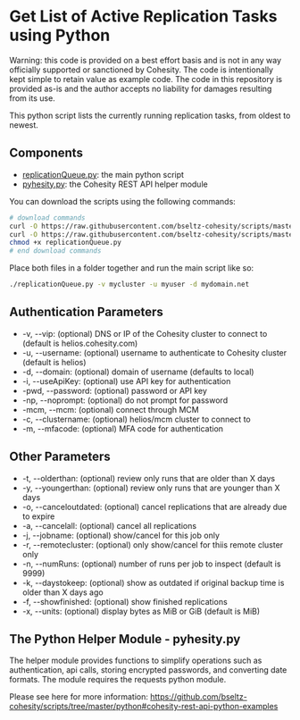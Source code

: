 # Get List of Active Replication Tasks using Python

Warning: this code is provided on a best effort basis and is not in any way officially supported or sanctioned by Cohesity. The code is intentionally kept simple to retain value as example code. The code in this repository is provided as-is and the author accepts no liability for damages resulting from its use.

This python script lists the currently running replication tasks, from oldest to newest.

## Components

* [replicationQueue.py](https://raw.githubusercontent.com/bseltz-cohesity/scripts/master/python/replicationQueue/replicationQueue.py): the main python script
* [pyhesity.py](https://raw.githubusercontent.com/bseltz-cohesity/scripts/master/python/pyhesity/pyhesity.py): the Cohesity REST API helper module

You can download the scripts using the following commands:

```bash
# download commands
curl -O https://raw.githubusercontent.com/bseltz-cohesity/scripts/master/python/replicationQueue/replicationQueue.py
curl -O https://raw.githubusercontent.com/bseltz-cohesity/scripts/master/python/pyhesity.py
chmod +x replicationQueue.py
# end download commands
```

Place both files in a folder together and run the main script like so:

```bash
./replicationQueue.py -v mycluster -u myuser -d mydomain.net
```

## Authentication Parameters

* -v, --vip: (optional) DNS or IP of the Cohesity cluster to connect to (default is helios.cohesity.com)
* -u, --username: (optional) username to authenticate to Cohesity cluster (default is helios)
* -d, --domain: (optional) domain of username (defaults to local)
* -i, --useApiKey: (optional) use API key for authentication
* -pwd, --password: (optional) password or API key
* -np, --noprompt: (optional) do not prompt for password
* -mcm, --mcm: (optional) connect through MCM
* -c, --clustername: (optional) helios/mcm cluster to connect to
* -m, --mfacode: (optional) MFA code for authentication

## Other Parameters

* -t, --olderthan: (optional) review only runs that are older than X days
* -y, --youngerthan: (optional) review only runs that are younger than X days
* -o, --canceloutdated: (optional) cancel replications that are already due to expire
* -a, --cancelall: (optional) cancel all replications
* -j, --jobname: (optional) show/cancel for this job only
* -r, --remotecluster: (optional) only show/cancel for thiis remote cluster only
* -n, --numRuns: (optional) number of runs per job to inspect (default is 9999)
* -k, --daystokeep: (optional) show as outdated if original backup time is older than X days ago
* -f, --showfinished: (optional) show finished replications
* -x, --units: (optional) display bytes as MiB or GiB (default is MiB)

## The Python Helper Module - pyhesity.py

The helper module provides functions to simplify operations such as authentication, api calls, storing encrypted passwords, and converting date formats. The module requires the requests python module.

Please see here for more information: <https://github.com/bseltz-cohesity/scripts/tree/master/python#cohesity-rest-api-python-examples>
